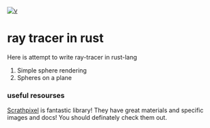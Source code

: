 [![v](https://img.shields.io/badge/v-0.0.3-blueviolet)]()
# ray tracer in rust

Here is attempt to write ray-tracer in rust-lang

1. Simple sphere rendering
2. Spheres on a plane 


### useful resourses
[Scrathpixel](https://www.scratchapixel.com/index.php?redirect) is fantastic library! They have great materials and specific images and docs! You should definately check them out.
